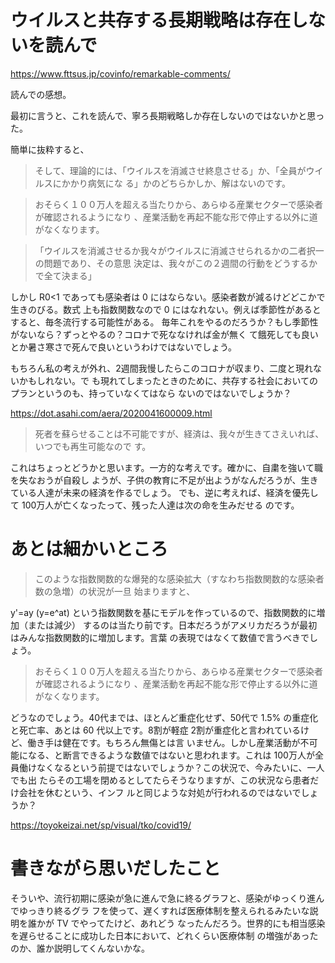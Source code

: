 # ウイルスと共存する長期戦略は存在しないを読んで

https://www.fttsus.jp/covinfo/remarkable-comments/

読んでの感想。

最初に言うと、これを読んで、寧ろ長期戦略しか存在しないのではないかと思った。

簡単に抜粋すると、

> そして、理論的には、「ウイルスを消滅させ終息させる」か、「全員がウイルスにかかり病気にな
> る」かのどちらかしか、解はないのです。

> おそらく１００万人を超える当たりから、あらゆる産業セクターで感染者が確認されるようになり
> 、産業活動を再起不能な形で停止する以外に道がなくなります。

> 「ウイルスを消滅させるか我々がウイルスに消滅させられるかの二者択一の問題であり、その意思
> 決定は、我々がこの２週間の行動をどうするかで全て決まる」 

しかし R0<1 であっても感染者は 0 にはならない。感染者数が減るけどどこかで生きのびる。数式
上も指数関数なので 0 にはなれない。例えば季節性があるとすると、毎冬流行する可能性がある。
毎年これをやるのだろうか？もし季節性がないなら？ずっとやるの？コロナで死ななければ金が無く
て餓死しても良いとか暑さ寒さで死んで良いというわけではないでしょう。

もちろん私の考えが外れ、2週間我慢したらこのコロナが収まり、二度と現れないかもしれない。で
も現れてしまったときのために、共存する社会においてのプランというのも、持っていなくてはなら
ないのではないでしょうか？

https://dot.asahi.com/aera/2020041600009.html

> 死者を蘇らせることは不可能ですが、経済は、我々が生きてさえいれば、いつでも再生可能なので
> す。

これはちょっとどうかと思います。一方的な考えです。確かに、自粛を強いて職を失なおうが自殺し
ようが、子供の教育に不足が出ようがなんだろうが、生きている人達が未来の経済を作るでしょう。
でも、逆に考えれば、経済を優先して 100万人が亡くなったって、残った人達は次の命を生みだせる
のです。

# あとは細かいところ

> このような指数関数的な爆発的な感染拡大（すなわち指数関数的な感染者数の急増）の状況が一旦
> 始まりますと、

y'=ay (y=e^at) という指数関数を基にモデルを作っているので、指数関数的に増加（または減少）
するのは当たり前です。日本だろうがアメリカだろうが最初はみんな指数関数的に増加します。言葉
の表現ではなくて数値で言うべきでしょう。

> おそらく１００万人を超える当たりから、あらゆる産業セクターで感染者が確認されるようになり
> 、産業活動を再起不能な形で停止する以外に道がなくなります。

どうなのでしょう。40代までは、ほとんど重症化せず、50代で 1.5% の重症化と死亡率、あとは 60
代以上です。8割が軽症 2割が重症化と言われているけど、働き手は健在です。もちろん無傷とは言
いません。しかし産業活動が不可能になる、と断言できるような数値ではないと思われます。これは
100万人が全員働けなくなるという前提ではないでしょうか？この状況で、今みたいに、一人でも出
たらその工場を閉めるとしてたらそうなりますが、この状況なら患者だけ会社を休むという、インフ
ルと同じような対処が行われるのではないでしょうか？

https://toyokeizai.net/sp/visual/tko/covid19/

# 書きながら思いだしたこと

そういや、流行初期に感染が急に進んで急に終るグラフと、感染がゆっくり進んでゆっきり終るグラ
フを使って、遅くすれば医療体制を整えられるみたいな説明を誰かが TV でやってたけど、あれどう
なったんだろう。世界的にも相当感染を遅らせることに成功した日本において、どれくらい医療体制
の増強があったのか、誰か説明してくんないかな。
